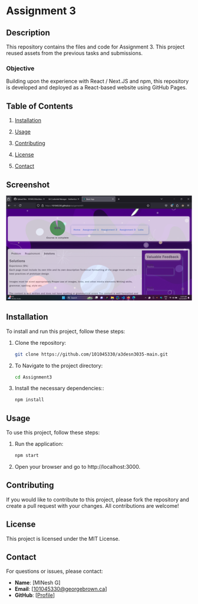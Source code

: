 # Assignment 3

## Description
This repository contains the files and code for Assignment 3.  This project reused assets from the previous tasks and submissions.

### Objective
Building upon the experience with React / Next.JS and npm, this repository is developed and deployed as a React-based website using GitHub Pages. 

## Table of Contents

1. [Installation](#installation)
2. [Usage](#usage)

3. [Contributing](#contributing)
4. [License](#license)
5. [Contact](#contact)

## Screenshot
<img src="screenshot1.png" alt="Screenshot" style="max-width: 100%; height: auto;">

## Installation

To install and run this project, follow these steps:

1. Clone the repository:
   ```bash
   git clone https://github.com/101045330/a3desn3035-main.git
   

2. To Navigate to the project directory:
   ```bash
   cd Assignment3

3. Install the necessary dependencies::
   ```bash
   npm install
   
## Usage

To use this project, follow these steps:

1. Run the application:
   ```bash
   npm start

2. Open your browser and go to http://localhost:3000.

## Contributing
If you would like to contribute to this project, please fork the repository and create a pull request with your changes. All contributions are welcome!

## License
This project is licensed under the MIT License.

## Contact
For questions or issues, please contact:

- **Name**: [MINesh G]
- **Email**: [101045330@georgebrown.ca]
- **GitHub**: [[Profile](https://github.com/101045330/)]
  

